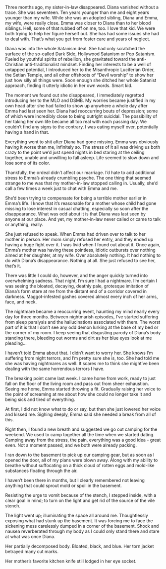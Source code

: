 

Three months ago, my sister-in-law disappeared. Diana vanished without a trace. She was seventeen. Ten years younger than me and eight years younger than my wife. While she was an adopted sibling, Diana and Emma, my wife, were really close. Emma was closer to Diana than to her blood siblings. Hell, some of that rubbed off on me, too. I love that kid. We were both trying to help her figure herself out. She has had some issues she had to deal with. That’s what you get from foster care and years of neglect.

Diana was into the whole Satanism deal. She had only scratched the surface of the so-called Dark Side, Hollywood Satanism or Pop Satanism. Fueled by youthful spirits of rebellion, she gravitated toward the anti-Christian anti-traditionalist mindset. Finding her interests to be a well of untapped potential, I introduced her to the Misanthropic Luciferian Order, the Setian Temple, and all other offshoots of “Devil worship” to show her just how silly all things were. Soon enough she ditched her whole Satanist approach, finding it utterly idiotic in her own words. Smart kid.

The moment we found out she disappeared, I immediately regretted introducing her to the MLO and DSMB. My worries became justified in my own head after she had failed to show up anywhere a whole day after Emma had last seen her. Diana had reoccurring bouts of depression; some of which were incredibly close to being outright suicidal. The possibility of her taking her own life became all too real with each passing day. We couldn’t find any signs to the contrary. I was eating myself over, potentially having a hand in that.

Everything went to shit after Diana had gone missing. Emma was obviously having it worse than me, infinitely so. The stress of it all was driving us both crazy to the point we’d just spend nights in bed staring at the ceiling together, unable and unwilling to fall asleep. Life seemed to slow down and lose some of its color.

Thankfully, the ordeal didn’t affect our marriage. I’d hate to add additional stress to Emma’s already crumbling psyche. The one thing that seemed strange to me was that my mother-in-law stopped calling in. Usually, she’d call a few times a week just to chat with Emma and me.

She’d been trying to compensate for being a terrible mother earlier in Emma’s life. I know that it’s reasonable for a mother whose child had gone missing to lose interest in casual chatting, especially so soon after the disappearance. What was odd about it is that Diana was last seen by anyone at our place. And yet, my mother-in-law never called or came to talk or anything, really.

She just refused to speak. When Emma had driven over to talk to her mother in person. Her mom simply refused her entry, and they ended up having a huge fight over it. I was livid when I found out about it. Once again, Emma’s mother was having these pointless, idiotic outbursts over nothing aimed at her daughter, at my wife. Over absolutely nothing. It had nothing to do with Diana’s disappearance. Nothing at all. She just refused to see her, that’s it.

There was little I could do, however, and the anger quickly turned into overwhelming sadness. That night, I’m sure I had a nightmare. I’m certain I was seeing the bloated, decaying, deathly pale, grotesque imitation of Diana’s form stare at me from the distant end of a corridor covered in darkness. Maggot-infested gashes covered almost every inch of her arms, face, and neck.

The nightmare became a reoccurring event, haunting my mind nearly every day for three months. Between nightmarish episodes, I’ve started suffering from sleep paralysis and the hallucinations associated with them. The worst part of it is that I don’t see any odd demon lurking at the base of my bed or the corner of my room. I keep seeing that disgusting parody of Diana’s body standing there, bleeding out worms and dirt as her blue eyes look at me pleading…

I haven’t told Emma about that. I didn’t want to worry her. She knows I’m suffering from night terrors, and I’m pretty sure she is, too. She had told me she was having nightmares as well. It scares me to think she might’ve been dealing with the same horrendous terrors I have.

The breaking point came last week. I came home from work, ready to just fall on the floor of the living room and pass out from sheer exhaustion. Seeing me home, Emma started throwing a fit. Gradually raising her voice to the point of screaming at me about how she could no longer take it and being sick and tired of everything.

At first, I did not know what to do or say, but then she just lowered her voice and kissed me. Sighing deeply, Emma said she needed a break from all of this.

Right then, I found a new breath and suggested we go out camping for the weekend. We used to camp together all the time when we started dating. Camping away from the stress, the pain, everything was a good idea - great even. Not a moment passed, and we both were already packing.

I ran down to the basement to pick up our camping gear, but as soon as I opened the door, all of my plans were blown away. Along with my ability to breathe without suffocating on a thick cloud of rotten eggs and mold-like substances floating through the air.

I haven’t been there in months, but I clearly remembered not leaving anything that could sprout mold or spoil in the basement.

Resisting the urge to vomit because of the stench, I stepped inside, with a clear goal in mind; to turn on the light and get rid of the source of the vile stench.

The light went up; illuminating the space all around me. Thoughtlessly exposing what had stunk up the basement. It was forcing me to face the sickening mess carelessly dumped in a corner of the basement. Shock and nausea reverberated through my body as I could only stand there and stare at what was once Diana.

Her partially decomposed body. Bloated, black, and blue. Her torn jacket betrayed many cut marks.

Her mother’s favorite kitchen knife still lodged in her eye socket.